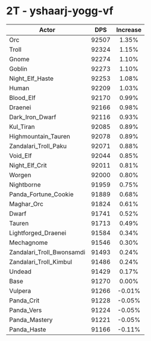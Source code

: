 # 2T - yshaarj-yogg-vf
| Actor | DPS | Increase |
|---|:---:|:---:|
|Orc|92507|1.35%|
|Troll|92324|1.15%|
|Gnome|92274|1.10%|
|Goblin|92273|1.10%|
|Night_Elf_Haste|92253|1.08%|
|Human|92209|1.03%|
|Blood_Elf|92170|0.99%|
|Draenei|92166|0.98%|
|Dark_Iron_Dwarf|92116|0.93%|
|Kul_Tiran|92085|0.89%|
|Highmountain_Tauren|92078|0.89%|
|Zandalari_Troll_Paku|92071|0.88%|
|Void_Elf|92044|0.85%|
|Night_Elf_Crit|92011|0.81%|
|Worgen|92000|0.80%|
|Nightborne|91959|0.75%|
|Panda_Fortune_Cookie|91889|0.68%|
|Maghar_Orc|91824|0.61%|
|Dwarf|91741|0.52%|
|Tauren|91713|0.49%|
|Lightforged_Draenei|91584|0.34%|
|Mechagnome|91546|0.30%|
|Zandalari_Troll_Bwonsamdi|91493|0.24%|
|Zandalari_Troll_Kimbul|91486|0.24%|
|Undead|91429|0.17%|
|Base|91270|0.00%|
|Vulpera|91266|-0.01%|
|Panda_Crit|91228|-0.05%|
|Panda_Vers|91224|-0.05%|
|Panda_Mastery|91221|-0.05%|
|Panda_Haste|91166|-0.11%|

